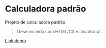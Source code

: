 # Calculadora padrão

Projeto de calculadora padrão

> Desenvolvida com HTML/CS e JavaScript. 


[Link demo](https://riatladias.github.io/calculadora-js/)